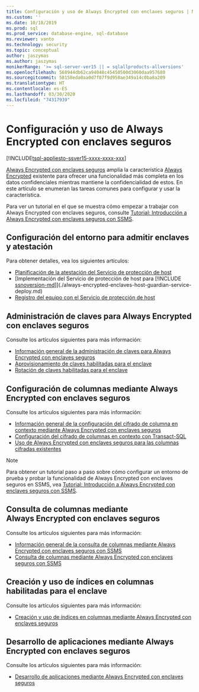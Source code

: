 ```yaml
---
title: Configuración y uso de Always Encrypted con enclaves seguros | Microsoft Docs
ms.custom: ''
ms.date: 10/18/2019
ms.prod: sql
ms.prod_service: database-engine, sql-database
ms.reviewer: vanto
ms.technology: security
ms.topic: conceptual
author: jaszymas
ms.author: jaszymas
monikerRange: '>= sql-server-ver15 || = sqlallproducts-allversions'
ms.openlocfilehash: 568944db62ca94048c45450500d3060daa957680
ms.sourcegitcommit: 58158eda0aa0d7f87f9d958ae349a14c0ba8a209
ms.translationtype: HT
ms.contentlocale: es-ES
ms.lasthandoff: 03/30/2020
ms.locfileid: "74317939"
---
```

# <a name="configure-and-use-always-encrypted-with-secure-enclaves"></a>Configuración y uso de Always Encrypted con enclaves seguros 

[!INCLUDE[tsql-appliesto-ssver15-xxxx-xxxx-xxx](../../../includes/tsql-appliesto-ssver15-xxxx-xxxx-xxx.md)]

[Always Encrypted con enclaves seguros](always-encrypted-enclaves.md) amplía la característica [Always Encrypted](always-encrypted-database-engine.md) existente para ofrecer una funcionalidad más completa en los datos confidenciales mientras mantiene la confidencialidad de estos. En este artículo se enumeran las tareas comunes para configurar y usar la característica.

Para ver un tutorial en el que se muestra cómo empezar a trabajar con Always Encrypted con enclaves seguros, consulte [Tutorial: Introducción a Always Encrypted con enclaves seguros con SSMS](../tutorial-getting-started-with-always-encrypted-enclaves.md).

## <a name="set-up-your-environment-to-support-enclaves-and-attestation"></a>Configuración del entorno para admitir enclaves y atestación
Para obtener detalles, vea los siguientes artículos:
- [Planificación de la atestación del Servicio de protección de host](./always-encrypted-enclaves-host-guardian-service-plan.md)
- [Implementación del Servicio de protección de host para [!INCLUDE [ssnoversion-md](../../../includes/ssnoversion-md.md)]](./always-encrypted-enclaves-host-guardian-service-deploy.md)
- [Registro del equipo con el Servicio de protección de host](./always-encrypted-enclaves-host-guardian-service-register.md)

## <a name="manage-keys-for-always-encrypted-with-secure-enclaves"></a>Administración de claves para Always Encrypted con enclaves seguros
Consulte los artículos siguientes para más información:
- [Información general de la administración de claves para Always Encrypted con enclaves seguros](always-encrypted-enclaves-manage-keys.md)
- [Aprovisionamiento de claves habilitadas para el enclave](always-encrypted-enclaves-provision-keys.md)
- [Rotación de claves habilitadas para el enclave](always-encrypted-enclaves-rotate-keys.md)

## <a name="configure-columns-with-always-encrypted-with-secure-enclaves"></a>Configuración de columnas mediante Always Encrypted con enclaves seguros
Consulte los artículos siguientes para más información:
- [Información general de la configuración del cifrado de columna en contexto mediante Always Encrypted con enclaves seguros](always-encrypted-enclaves-configure-encryption.md)
- [Configuración del cifrado de columnas en contexto con Transact-SQL](always-encrypted-enclaves-configure-encryption-tsql.md)
- [Uso de Always Encrypted con enclaves seguros para las columnas cifradas existentes](always-encrypted-enclaves-enable-for-encrypted-columns.md)

> [!NOTE]
> Para obtener un tutorial paso a paso sobre cómo configurar un entorno de prueba y probar la funcionalidad de Always Encrypted con enclaves seguros en SSMS, vea [Tutorial: Introducción a Always Encrypted con enclaves seguros con SSMS](../tutorial-getting-started-with-always-encrypted-enclaves.md).

## <a name="query-columns-using-always-encrypted-with-secure-enclaves"></a>Consulta de columnas mediante Always Encrypted con enclaves seguros
Consulte los artículos siguientes para más información:
- [Información general de la consulta de columnas mediante Always Encrypted con enclaves seguros con SSMS](always-encrypted-enclaves-query-columns.md)
- [Consulta de columnas mediante Always Encrypted con enclaves seguros con SSMS](always-encrypted-enclaves-query-columns-ssms.md)

## <a name="create-and-use-indexes-on-enclave-enabled-columns"></a>Creación y uso de índices en columnas habilitadas para el enclave
Consulte los artículos siguientes para más información:
- [Creación y uso de índices en columnas mediante Always Encrypted con enclaves seguros](always-encrypted-enclaves-create-use-indexes.md)

## <a name="develop-applications-using-always-encrypted-with-secure-enclaves"></a>Desarrollo de aplicaciones mediante Always Encrypted con enclaves seguros
Consulte los artículos siguientes para más información:
- [Desarrollo de aplicaciones mediante Always Encrypted con enclaves seguros](always-encrypted-enclaves-client-development.md)
